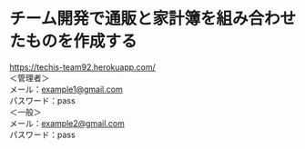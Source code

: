 # チーム開発で通販と家計簿を組み合わせたものを作成する
https://techis-team92.herokuapp.com/  
＜管理者＞  
メール：example1@gmail.com  
パスワード：pass  
＜一般＞  
メール：example2@gmail.com  
パスワード：pass  
